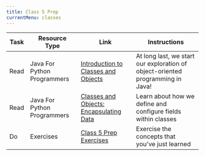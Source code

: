 ```yaml
---
title: Class 5 Prep
currentMenu: classes
---
```


Task | Resource Type | Link | Instructions
|----|---------------|------|-------------|
Read | Java For Python Programmers | [Introduction to Classes and Objects](../../java4python/introduction-to-classes-and-objects/) | At long last, we start our exploration of object-oriented programming in Java!
Read | Java For Python Programmers | [Classes and Objects: Encapsulating Data](../../java4python/classes-and-objects-encapsulating-data/) | Learn about how we define and configure fields within classes
Do | Exercises | [Class 5 Prep Exercises](exercises.html) | Exercise the concepts that you've just learned
